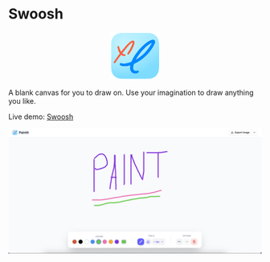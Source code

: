 # Swoosh

<div align="center">
	<img src="./public/icon.png" alt="Swoosh Icon" width="100" />
</div>

A blank canvas for you to draw on.
Use your imagination to draw anything you like.

Live demo: [Swoosh](https://swoosh.imranhussain.com)

![alt text](./.github/demo.png)
